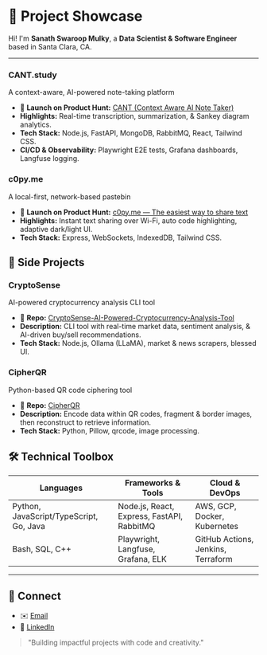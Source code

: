 # 🚀  Project Showcase

Hi! I'm **Sanath Swaroop Mulky**, a **Data Scientist & Software Engineer** based in Santa Clara, CA. 

---

### CANT.study

A context-aware, AI-powered note-taking platform

* 🚀 **Launch on Product Hunt:** [CANT (Context Aware AI Note Taker)](https://www.producthunt.com/products/cant)
* **Highlights:** Real-time transcription, summarization, & Sankey diagram analytics.
* **Tech Stack:** Node.js, FastAPI, MongoDB, RabbitMQ, React, Tailwind CSS.
* **CI/CD & Observability:** Playwright E2E tests, Grafana dashboards, Langfuse logging.

### c0py.me

A local-first, network-based pastebin

* 🚀 **Launch on Product Hunt:** [c0py.me — The easiest way to share text](https://www.producthunt.com/products/c0py-me)
* **Highlights:** Instant text sharing over Wi-Fi, auto code highlighting, adaptive dark/light UI.
* **Tech Stack:** Express, WebSockets, IndexedDB, Tailwind CSS.

## 🔨 Side Projects

### CryptoSense

AI-powered cryptocurrency analysis CLI tool

* 🔗 **Repo:** [CryptoSense-AI-Powered-Cryptocurrency-Analysis-Tool](https://github.com/sanath1599/CryptoSense-AI-Powered-Cryptocurrency-Analysis-Tool)
* **Description:** CLI tool with real-time market data, sentiment analysis, & AI-driven buy/sell recommendations.
* **Tech Stack:** Node.js, Ollama (LLaMA), market & news scrapers, blessed UI.

### CipherQR

Python-based QR code ciphering tool

* 🔗 **Repo:** [CipherQR](https://github.com/sanath1599/CipherQR)
* **Description:** Encode data within QR codes, fragment & border images, then reconstruct to retrieve information.
* **Tech Stack:** Python, Pillow, qrcode, image processing.

## 🛠️ Technical Toolbox

| **Languages**                           | **Frameworks & Tools**                     | **Cloud & DevOps**                 |
| --------------------------------------- | ------------------------------------------ | ---------------------------------- |
| Python, JavaScript/TypeScript, Go, Java | Node.js, React, Express, FastAPI, RabbitMQ | AWS, GCP, Docker, Kubernetes       |
| Bash, SQL, C++                          | Playwright, Langfuse, Grafana, ELK         | GitHub Actions, Jenkins, Terraform |

---


## 🤝 Connect

* ✉️ [Email](mailto:sanathswaroop.mulky@gmail.com)
* 🔗 [LinkedIn](https://www.linkedin.com/in/sanathswaroop/)

> "Building impactful projects with code and creativity."
